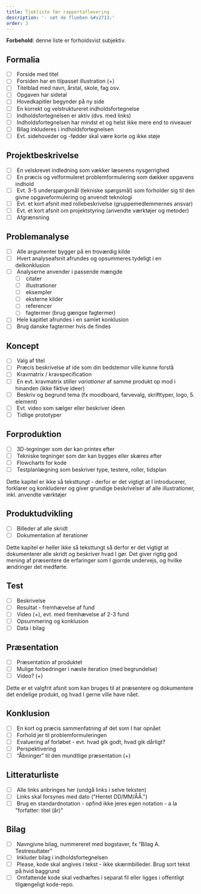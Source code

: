 ```yaml
---
title: Tjekliste før rapportaflevering
description: '- sæt de flueben &#x2713;'
order: 3
---
```

**Forbehold**: denne liste er forholdsvist subjektiv.

## Formalia

- [ ] &nbsp;Forside med titel
- [ ] &nbsp;Forsiden har en tilpasset illustration (+)
- [ ] &nbsp;Titelblad med navn, årstal, skole, fag osv.
- [ ] &nbsp;Opgaven har sidetal
- [ ] &nbsp;Hovedkapitler begynder på ny side
- [ ] &nbsp;En korrekt og velstruktureret indholdsfortegnelse
- [ ] &nbsp;Indholdsfortegnelsen er aktiv (dvs. med links)
- [ ] &nbsp;Indholdsfortegnelsen har mindst et og helst ikke mere end to niveauer
- [ ] &nbsp;Bilag inkluderes i indholdsfortegnelsen
- [ ] &nbsp;Evt. sidehoveder og -fødder skal være korte og ikke støje

## Projektbeskrivelse

- [ ] &nbsp;En velskrevet indledning som vækker læserens nysgerrighed
- [ ] &nbsp;En præcis og velformuleret problemformulering som dækker opgavens indhold
- [ ] &nbsp;Evt. 3-5 underspørgsmål (tekniske spørgsmål) som forholder sig til den givne opgaveformulering og anvendt teknologi
- [ ] &nbsp;Evt. et kort afsnit med rollebeskrivelse (gruppemedlemmernes ansvar)
- [ ] &nbsp;Evt. et kort afsnit om projektstyring (anvendte værktøjer og metoder)
- [ ] &nbsp;Afgrænsning

## Problemanalyse

- [ ] &nbsp;Alle argumenter bygger på en troværdig kilde
- [ ] &nbsp;Hvert analyseafsnit afrundes og opsummeres tydeligt i en delkonklusion
- [ ] &nbsp;Analyserne anvender i passende mængde
  - [ ] &nbsp;citater
  - [ ] &nbsp;illustrationer
  - [ ] &nbsp;eksempler
  - [ ] &nbsp;eksterne kilder
  - [ ] &nbsp;referencer
  - [ ] &nbsp;fagtermer (brug gængse fagtermer)
- [ ] &nbsp;Hele kapitlet afrundes i en samlet konklusion
- [ ] &nbsp;Brug danske fagtermer hvis de findes

## Koncept

- [ ] &nbsp;Valg af titel
- [ ] &nbsp;Præcis beskrivelse af ide som din bedstemor ville kunne forstå
- [ ] &nbsp;Kravmatrix / kravspecification
- [ ] &nbsp;En evt. kravmatrix stiller *variationer* af samme produkt op mod i hinanden (ikke fiktive ideer)
- [ ] &nbsp;Beskriv og begrund tema (fx moodboard, farvevalg, skrifttyper, logo, 5. element)
- [ ] &nbsp;Evt. video som sælger eller beskriver ideen
- [ ] &nbsp;Tidlige prototyper

## Forproduktion

- [ ] &nbsp;3D-tegninger som der kan printes efter
- [ ] &nbsp;Tekniske tegninger som der kan bygges eller skæres efter
- [ ] &nbsp;Flowcharts for kode
- [ ] &nbsp;Testplanlægning som beskriver type, testere, roller, tidsplan

Dette kapitel er ikke så teksttungt - derfor er det vigtigt at I introducerer, forklarer og konkluderer og giver grundige beskrivelser af alle illustrationer, inkl. anvendte værktøjer

## Produktudvikling

- [ ] &nbsp;Billeder af alle skridt
- [ ] &nbsp;Dokumentation af iterationer

Dette kapitel er heller ikke så teksttungt så derfor er det vigtigt at dokumenterer alle skridt og beskriver hvad I gør.  Det giver rigtig god mening af præsentere de erfaringer som I gjorrde undervejs, og hvilke ændringer det medførte.

## Test

- [ ] &nbsp;Beskrivelse
- [ ] &nbsp;Resultat - fremhævelse af fund
- [ ] &nbsp;Video (+), evt. med fremhævelse af 2-3 fund
- [ ] &nbsp;Opsummering og konklusion
- [ ] &nbsp;Data i bilag

## Præsentation

- [ ] &nbsp;Præsentation af produktet
- [ ] &nbsp;Mulige forbedringer i næste iteration (med begrundelse)
- [ ] &nbsp;Video? (+)

Dette er et valgfrit afsnit som kan bruges til at præsentere og dokumentere det endelige produkt, og hvad I gerne ville have nået.

## Konklusion

- [ ] &nbsp;En kort og præcis sammenfatning af det som I har opnået
- [ ] &nbsp;Forhold jer til problemformuleringen
- [ ] &nbsp;Evaluering af forløbet - evt. hvad gik godt, hvad gik dårligt?
- [ ] &nbsp;Perspektivering
- [ ] &nbsp;“Åbninger” til den mundtlige præsentation (+)

## Litteraturliste

- [ ] &nbsp;Alle links anbringes her (undgå links i selve teksten)
- [ ] &nbsp;Links skal forsynes med dato ("Hentet DD/MM/ÅÅ.")
- [ ] &nbsp;Brug en standardnotation - opfind ikke jeres egen notation - a la "forfatter: titel (år)"

## Bilag

- [ ] &nbsp;Navngivne bilag, nummereret med bogstaver, fx “Bilag A. Testresultater”
- [ ] &nbsp;Inkluder bilag i indholdsfortegnelsen
- [ ] &nbsp;Please, kode skal angives i tekst - ikke skærmbilleder. Brug sort tekst på hvid baggrund
- [ ] &nbsp;Omfattende kode skal vedhæftes i separat fil eller ligges i offentligt tilgængeligt kode-repo.
